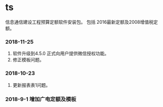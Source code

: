 # ts
信息通信建设工程预算定额软件安装包。
包括  2016最新定额及2008增值税定额。


### 2018-11-25 
1. 软件升级到4.5.0 正式向用户提供微信授权功能。
2. 修正模板问题。


### 2018-10-23 
1. 更新报表表1问题。

### 2018-9-1 增加广电定额及模板



